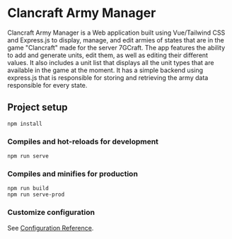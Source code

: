 # Clancraft Army Manager
Clancraft Army Manager is a Web application built using Vue/Tailwind CSS and Express.js to display, manage, and edit armies of states that are in the game "Clancraft" made for the server 7GCraft. The app features the ability to add and generate units, edit them, as well as editing their different values. It also includes a unit list that displays all the unit types that are available in the game at the moment. It has a simple backend using express.js that is responsible for storing and retrieving the army data responsible for every state.

## Project setup
```
npm install
```

### Compiles and hot-reloads for development
```
npm run serve
```

### Compiles and minifies for production
```
npm run build
npm run serve-prod
```

### Customize configuration
See [Configuration Reference](https://cli.vuejs.org/config/).
